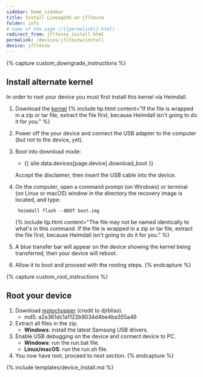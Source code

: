 ```yaml
---
sidebar: home_sidebar
title: Install LineageOS on jfltevzw
folder: info
# name of the page (/{{permalink}}.html)
redirect_from: jfltevzw_install.html
permalink: /devices/jfltevzw/install
device: jfltevzw
---
```


{% capture custom_downgrade_instructions %}
## Install alternate kernel

In order to root your device you must first install this kernel via Heimdall.

1. Download the [kernel](https://www.androidfilehost.com/?fid=745425885120732538)
    {% include tip.html content="If the file is wrapped in a zip or tar file, extract the file first, because Heimdall isn't going to do it for you." %}
2. Power off the your device and connect the USB adapter to the computer (but not to the device, yet).
3. Boot into download mode:

    * {{ site.data.devices[page.device].download_boot }}

    Accept the disclaimer, then insert the USB cable into the device.
4. On the computer, open a command prompt (on Windows) or terminal (on Linux or macOS) window in the directory the recovery image is located, and type:

        heimdall flash --BOOT boot.img

    {% include tip.html content="The file may not be named identically to what's in this command. If the file is wrapped in a zip or tar file, extract the file first, because Heimdall isn't going to do it for you." %}
5. A blue transfer bar will appear on the device showing the kernel being transferred, then your device will reboot.
6. Allow it to boot and proceed with the rooting steps.
{% endcapture %}

{% capture custom_root_instructions %}
## Root your device

1. Download [motochopper](https://www.androidfilehost.com/?fid=24052804347757453) (credit to djrbliss).
   * md5: a2a361dc1a1122b9034d4be4ba355a46
2. Extract all files in the zip.
   * **Windows**: install the latest Samsung USB drivers.
3. Enable USB debugging on the device and connect device to PC.
   * **Windows**: run the run.bat file.
   * **Linux/macOS**: run the run.sh file.
4. You now have root, proceed to next section.
{% endcapture %}

{% include templates/device_install.md %}
